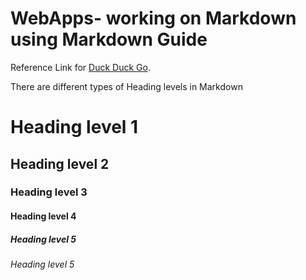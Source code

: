 # WebApps- working on Markdown using Markdown Guide
Reference Link for [Duck Duck Go](https://www.markdownguide.org/basic-syntax).


There are different types of Heading levels in Markdown
# Heading level 1
## Heading level 2
### Heading level 3
#### Heading level 4
##### Heading level 5
###### Heading level 5




